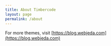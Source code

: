 ```yaml
---
title: About Timbercode
layout: page
permalink: /about
---
```


For more themes, visit [https://blog.webjeda.com](https://blog.webjeda.com)